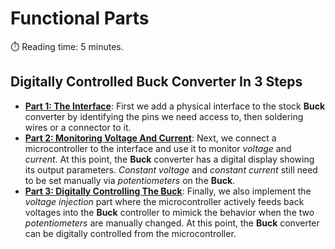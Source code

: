 # Functional Parts
:stopwatch: Reading time: 5 minutes.

## Digitally Controlled Buck Converter In 3 Steps

* **[Part 1: The Interface](1_buck_interface.md)**: First we add a physical interface to the stock **Buck** converter by identifying the pins we need access to, then soldering wires or a connector to it.
* **[Part 2: Monitoring Voltage And Current](2_monitoring_voltage_and_current.md)**: Next, we connect a microcontroller to the interface and use it to monitor *voltage* and *current*. At this point, the **Buck** converter has a digital display showing its output parameters. *Constant voltage* and *constant current* still need to be set manually via *potentiometers* on the **Buck**.
* **[Part 3: Digitally Controlling The Buck](3_injecting_voltage.md)**: Finally, we also implement the *voltage injection* part where the microcontroller actively feeds back voltages into the **Buck** controller to mimick the behavior when the two *potentiometers* are manually changed. At this point, the **Buck** converter can be digitally controlled from the microcontroller.


